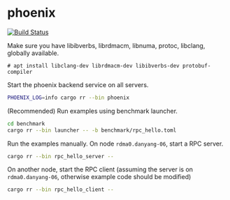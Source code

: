 # phoenix

[![Build Status](https://github.com/phoenix-dataplane/phoenix/workflows/build/badge.svg)](https://github.com/phoenix-dataplane/phoenix/actions)

Make sure you have libibverbs, librdmacm, libnuma, protoc, libclang, globally available.
```
# apt install libclang-dev librdmacm-dev libibverbs-dev protobuf-compiler
```

Start the phoenix backend service on all servers.
```bash
PHOENIX_LOG=info cargo rr --bin phoenix
```

(Recommended) Run examples using benchmark launcher.
```bash
cd benchmark
cargo rr --bin launcher -- -b benchmark/rpc_hello.toml
```


Run the examples manually.
On node `rdma0.danyang-06`, start a RPC server.
```bash
cargo rr --bin rpc_hello_server --
```

On another node, start the RPC client (assuming the server is on `rdma0.danyang-06`, otherwise example code should be modified)
```bash
cargo rr --bin rpc_hello_client -- 
```
